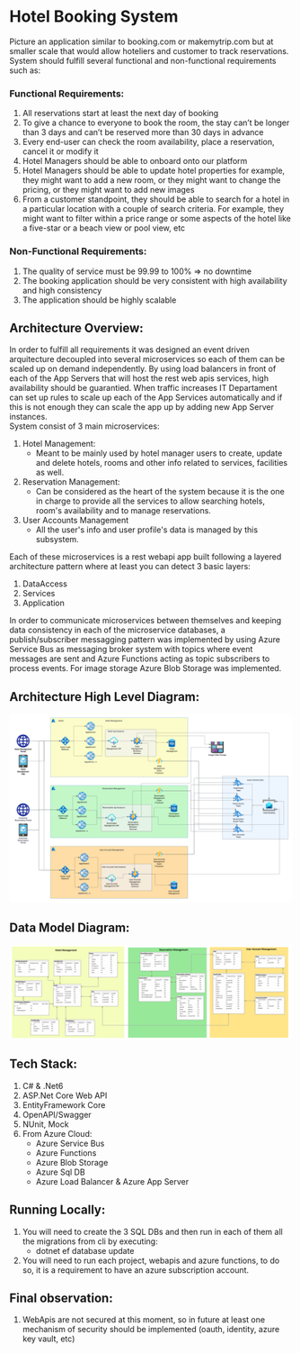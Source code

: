 # Hotel Booking System
Picture an application similar to booking.com or makemytrip.com but at smaller scale that would allow hoteliers 
and customer to track reservations. System should fulfill several functional and non-functional requirements such as:
### Functional Requirements:
1. All reservations start at least the next day of booking
2. To give a chance to everyone to book the room, the stay can’t be longer than 3 days
and can’t be reserved more than 30 days in advance
3. Every end-user can check the room availability, place a reservation, cancel it or modify it
4. Hotel Managers should be able to onboard onto our platform
5. Hotel Managers should be able to update hotel properties for example, they might want to add a new room, or they might want to change the pricing, or they might want to add new images
6. From a customer standpoint, they should be able to search for a hotel in a particular location with a couple of search criteria. For example, they might want to filter within a price range or some aspects of the hotel like a five-star or a beach view or pool view, etc
### Non-Functional Requirements:
1. The quality of service must be 99.99 to 100% => no downtime
2. The booking application should be very consistent with high availability and high consistency
3. The application should be highly scalable

## Architecture Overview:
In order to fulfill all requirements it was designed an event driven arquitecture decoupled into several microservices so each of them can be scaled up on demand independently. By using load balancers in front of each of the App Servers that will host the rest web apis services, high availability should be guarantied. When traffic increases IT Departament can set up rules to scale up each of the App Services automatically and if this is not enough they can scale the app up by adding new App Server instances.   
System consist of 3 main microservices:
1. Hotel Management:
   - Meant to be mainly used by hotel manager users to create, update and delete  hotels, rooms and other info related to services, facilities as well.  
2. Reservation Management:
   - Can be considered as the heart of the system because it is the one in charge to provide all the services to allow searching hotels, room's availability and to manage reservations.
3. User Accounts Management
   - All the user's info and user profile's data is managed by this subsystem.

Each of these microservices is a rest webapi app built following a layered architecture pattern where at least you can detect 3 basic layers:
1. DataAccess
2. Services
3. Application

In order to communicate microservices between themselves and keeping data consistency in each of the microservice databases, a publish/subscriber messagging pattern was implemented by using Azure Service Bus as messaging broker system with topics where event messages are sent and Azure Functions acting as topic subscribers to process events. For image storage Azure Blob Storage was implemented.

## Architecture High Level Diagram:
![alt text](architecture-overview.png)

## Data Model Diagram:
![alt text](data-model.png)

## Tech Stack:
1. C# & .Net6
2. ASP.Net Core Web API
3. EntityFramework Core
4. OpenAPI/Swagger
5. NUnit, Mock
6. From Azure Cloud: 
   - Azure Service Bus
   - Azure Functions
   - Azure Blob Storage
   - Azure Sql DB
   - Azure Load Balancer & Azure App Server

## Running Locally:
1. You will need to create the 3 SQL DBs and then run in each of them all the migrations from cli by executing:
   - dotnet ef database update
2. You will need to run each project, webapis and azure functions, to do so, it is a requirement to have an azure subscription account. 
     
## Final observation:
1. WebApis are not secured at this moment, so in future at least one mechanism of security should be implemented (oauth, identity, azure key vault, etc)